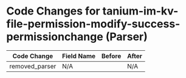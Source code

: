 # Code Changes for tanium-im-kv-file-permission-modify-success-permissionchange (Parser)

| Code Change | Field Name | Before | After |
|-------------|------------|--------|-------|
| removed_parser | N/A |  | N/A |